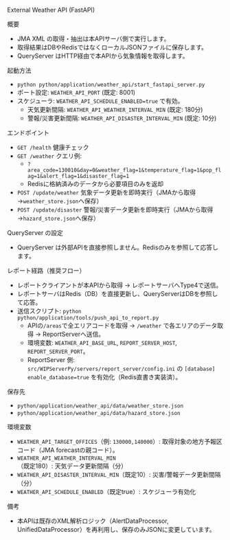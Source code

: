 External Weather API (FastAPI)

概要
- JMA XML の取得・抽出は本APIサーバ側で実行します。
- 取得結果はDBやRedisではなくローカルJSONファイルに保存します。
- QueryServer はHTTP経由で本APIから気象情報を取得します。

起動方法
- `python python/application/weather_api/start_fastapi_server.py`
- ポート設定: `WEATHER_API_PORT` (既定: 8001)
- スケジューラ: `WEATHER_API_SCHEDULE_ENABLED=true` で有効。
  - 天気更新間隔: `WEATHER_API_WEATHER_INTERVAL_MIN` (既定: 180分)
  - 警報/災害更新間隔: `WEATHER_API_DISASTER_INTERVAL_MIN` (既定: 10分)

エンドポイント
- `GET /health` 健康チェック
- `GET /weather` クエリ例:
  - `?area_code=130010&day=0&weather_flag=1&temperature_flag=1&pop_flag=1&alert_flag=1&disaster_flag=1`
  - Redisに格納済みのデータから必要項目のみを返却
- `POST /update/weather` 気象データ更新を即時実行（JMAから取得→`weather_store.json`へ保存）
- `POST /update/disaster` 警報/災害データ更新を即時実行（JMAから取得→`hazard_store.json`へ保存）

QueryServer の設定
- QueryServer は外部APIを直接参照しません。Redisのみを参照して応答します。

レポート経路（推奨フロー）
- レポートクライアントが本APIから取得 → レポートサーバへType4で送信。
- レポートサーバはRedis（DB）を直接更新し、QueryServerはDBを参照して応答。
- 送信スクリプト: `python python/application/tools/push_api_to_report.py`
  - APIの`/areas`で全エリアコードを取得 → `/weather` で各エリアのデータ取得 → ReportServerへ送信。
  - 環境変数: `WEATHER_API_BASE_URL`, `REPORT_SERVER_HOST`, `REPORT_SERVER_PORT`。
  - ReportServer 側: `src/WIPServerPy/servers/report_server/config.ini` の `[database] enable_database=true` を有効化（Redis直書き実装済）。

保存先
- `python/application/weather_api/data/weather_store.json`
- `python/application/weather_api/data/hazard_store.json`

環境変数
- `WEATHER_API_TARGET_OFFICES`（例: `130000,140000`）: 取得対象の地方予報区コード（JMA forecastの親コード）。
- `WEATHER_API_WEATHER_INTERVAL_MIN`（既定180）: 天気データ更新間隔（分）
- `WEATHER_API_DISASTER_INTERVAL_MIN`（既定10）: 災害/警報データ更新間隔（分）
- `WEATHER_API_SCHEDULE_ENABLED`（既定true）: スケジューラ有効化

備考
- 本APIは既存のXML解析ロジック（AlertDataProcessor, UnifiedDataProcessor）を再利用し、保存のみJSONに変更しています。
